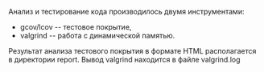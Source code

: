 Анализ и тестирование кода производилось двумя инструментами: 
- gcov/lcov -- тестовое покрытие,
- valgrind -- работа с динамической памятью.

Результат анализа тестового покрытия в формате HTML располагается в директории report.
Вывод valgrind находится в файле valgrind.log